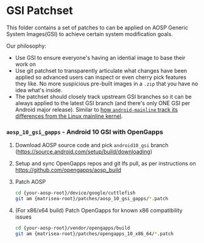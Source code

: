# GSI Patchset
This folder contains a set of patches to can be applied on AOSP Generic System Images(GSI) to achieve certain system modification goals. 

Our philosophy:
- Use GSI to ensure everyone's having an idential image to base their work on
- Use git patchset to transparently articulate what changes have been applied so advanced users can inspect or even cherry pick features they like. No more suspicious pre-built images in a `.zip` that you have no idea what's inside.
- The patchset should closely track upstream GSI branches so it can be always applied to the latest GSI branch (and there's only ONE GSI per Android major release). Similar to [how `android-mainline` track its differences from the Linux mainline kernel](https://android.googlesource.com/kernel/common-patches/+/refs/heads/master/android-mainline/).


### `aosp_10_gsi_gapps` - Android 10 GSI with OpenGapps
1. Download AOSP source code and pick `android10_gsi` branch (https://source.android.com/setup/build/downloading)
2. Setup and sync OpenGapps repos and git lfs pull, as per instructions on https://github.com/opengapps/aosp_build
3. Patch AOSP
    ```bash
    cd {your-aosp-root}/device/google/cuttlefish
    git am {matrisea-root}/patches/aosp_10_gsi_gapps/*.patch
    ```

4. (For x86/x64 build) Patch OpenGapps for known x86 compatibility issues
    ```bash
    cd {your-aosp-root}/vendor/opengapps/build
    git am {matrisea-root}/patches/opengapps_10_x86_64/*.patch
    ```